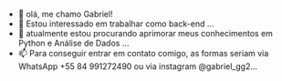 - 👋 olá, me chamo Gabriel!
- 👀 Estou interessado em trabalhar como back-end ...
- 🌱 atualmente estou procurando aprimorar meus conhecimentos em Python e Análise de Dados ...
- 📫 Para conseguir entrar em contato comigo, as formas seriam via WhatsApp +55 84 991272490 ou via instagram @gabriel_gg2...

<!---
GGOD2K/GGOD2K is a ✨ special ✨ repository because its `README.md` (this file) appears on your GitHub profile.
You can click the Preview link to take a look at your changes.
--->
